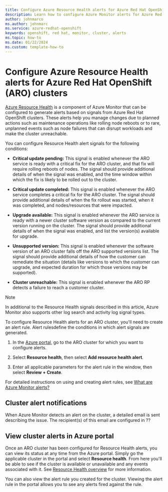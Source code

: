 ```yaml
---
title: Configure Azure Resource Health alerts for Azure Red Hat OpenShift (ARO) clusters
description: Learn how to configure Azure Monitor alerts for Azure Red Hat OpenShift (ARO) clusters.
author: johnmarco
ms.author: johnmarc
ms.service: azure-redhat-openshift
keywords: openshift, red hat, monitor, cluster, alerts
ms.topic: how-to
ms.date: 01/22/2024
ms.custom: template-how-to
---
```


# Configure Azure Resource Health alerts for Azure Red Hat OpenShift (ARO) clusters

[Azure Resource Health](/azure/service-health/resource-health-overview?WT.mc_id=Portal-Microsoft_Azure_Health) is a component of Azure Monitor that can be configured to generate alerts based on signals from Azure Red Hat OpenShift clusters. These alerts help you manage changes due to planned actions such as maintenance operations like rolling node reboots or to rare, unplanned events such as node failures that can disrupt workloads and make the cluster unreachable.

You can configure Resource Health alert signals for the following conditions:

- **Critical update pending:** This signal is enabled whenever the ARO service is ready with a critical fix for the ARO cluster, and that fix will require rolling reboots of nodes. The signal should provide additional details of when the signal was enabled, and the time window within which the fix is likely to be rolled out to the cluster. 

- **Critical update completed:** This signal is enabled whenever the ARO service completes a critical fix for the ARO cluster. The signal should provide additional details of when the fix rollout was started, when it was completed, and nodes/resources that were impacted. 

- **Upgrade available:** This signal is enabled whenever the ARO service is ready with a newer cluster software version as compared to the current version running on the cluster. The signal should provide additional details of when the signal was enabled, and list the version(s) available for upgrade. 

- **Unsupported version:** This signal is enabled whenever the software version of an ARO cluster falls off the ARO supported versions list. The signal should provide additional details of how the customer can remediate the situation (details like versions to which the customer can upgrade, and expected duration for which those versions may be supported). 

- **Cluster unreachable:** This signal is enabled whenever the ARO RP detects a failure to reach a customer cluster. 

> [!NOTE]
> In additional to the Resource Health signals described in this article, Azure Monitor also supports other log search and activity log signal types.
> 

To configure Resource Health alerts for an ARO cluster, you'll need to create an alert rule. Alert rulesdefine the conditions in which alert signals are generated.

1. In the [Azure portal](https://ms.portal.azure.com/), go to the ARO cluster for which you want to configure alerts.

1. Select **Resource health**, then select **Add resource health alert**.

1. Enter all applicable parameters for the alert rule in the window, then select **Review + Create**.

For detailed instructions on using and creating alert rules, see [What are Azure Monitor alerts?](/azure/azure-monitor/alerts/alerts-overview)

## Cluster alert notifications

When Azure Monitor detects an alert on the cluster, a detailed email is sent describing the issue. The recipient(s) of this email are configured in ??

## View cluster alerts in Azure portal

Once an ARO cluster has been configured for Resource Health alerts, you can view its status at any time from the Azure portal. Simply go the applicable cluster in the portal and select **Resource health**. From here you'll be able to see if the cluster is available or unavailable and any events associated with it. See [Resource Health overview](/azure/service-health/resource-health-overview) for more information.

You can also view the alert rule you created for the cluster. Viewing the alert rule in the portal allows you to see any alerts fired against the rule.


